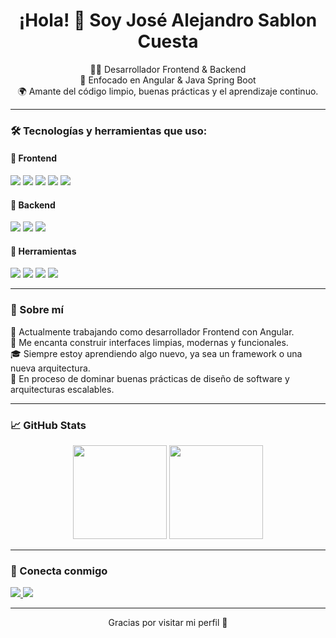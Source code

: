 <h1 align="center">¡Hola! 👋 Soy José Alejandro Sablon Cuesta</h1>

<p align="center">
  👨‍💻 Desarrollador Frontend & Backend <br/>
  🎯 Enfocado en Angular & Java Spring Boot <br/>
  🌍 Amante del código limpio, buenas prácticas y el aprendizaje continuo.
</p>

--- 

### 🛠️ Tecnologías y herramientas que uso:

#### 🧩 Frontend
<p>
  <img src="https://img.shields.io/badge/Angular-DD0031?style=for-the-badge&logo=angular&logoColor=white"/>
  <img src="https://img.shields.io/badge/TypeScript-3178C6?style=for-the-badge&logo=typescript&logoColor=white"/>
  <img src="https://img.shields.io/badge/HTML5-E34F26?style=for-the-badge&logo=html5&logoColor=white"/>
  <img src="https://img.shields.io/badge/CSS3-1572B6?style=for-the-badge&logo=css3&logoColor=white"/>
  <img src="https://img.shields.io/badge/Tailwind_CSS-38B2AC?style=for-the-badge&logo=tailwind-css&logoColor=white"/>
</p>

#### 🧱 Backend
<p>
  <img src="https://img.shields.io/badge/Java-007396?style=for-the-badge&logo=java&logoColor=white"/>
  <img src="https://img.shields.io/badge/Spring_Boot-6DB33F?style=for-the-badge&logo=spring-boot&logoColor=white"/>
  <img src="https://img.shields.io/badge/MySQL-4479A1?style=for-the-badge&logo=mysql&logoColor=white"/>
</p>

#### 🧰 Herramientas
<p>
  <img src="https://img.shields.io/badge/Visual_Studio_Code-007ACC?style=for-the-badge&logo=visual-studio-code&logoColor=white"/>
  <img src="https://img.shields.io/badge/IntelliJ_IDEA-000000?style=for-the-badge&logo=intellij-idea&logoColor=white"/>
  <img src="https://img.shields.io/badge/Postman-FF6C37?style=for-the-badge&logo=postman&logoColor=white"/>
  <img src="https://img.shields.io/badge/Git-F05032?style=for-the-badge&logo=git&logoColor=white"/>
</p>

---

### 🚀 Sobre mí

💼 Actualmente trabajando como desarrollador Frontend con Angular.  
🔭 Me encanta construir interfaces limpias, modernas y funcionales.  
🎓 Siempre estoy aprendiendo algo nuevo, ya sea un framework o una nueva arquitectura.  
🧠 En proceso de dominar buenas prácticas de diseño de software y arquitecturas escalables.  

---

### 📈 GitHub Stats

<p align="center">
  <img src="https://github-readme-stats.vercel.app/api?username=JoseAlejandro96&show_icons=true&theme=radical" height="150"/>
  <img src="https://github-readme-stats.vercel.app/api/top-langs/?username=JoseAlejandro96&layout=compact&theme=radical" height="150"/>
</p>

---

### 🤝 Conecta conmigo

<p>
  <a href="https://www.linkedin.com/in/jos%C3%A9-alejandro-sablon-cuesta" target="_blank">
    <img src="https://img.shields.io/badge/LinkedIn-0077B5?style=for-the-badge&logo=linkedin&logoColor=white"/>
  </a>
  <a href="mailto:jscuesta.dev@gmail.com">
    <img src="https://img.shields.io/badge/Email-D14836?style=for-the-badge&logo=gmail&logoColor=white"/>
  </a>
</p>

---

<p align="center">Gracias por visitar mi perfil 🙌</p>
